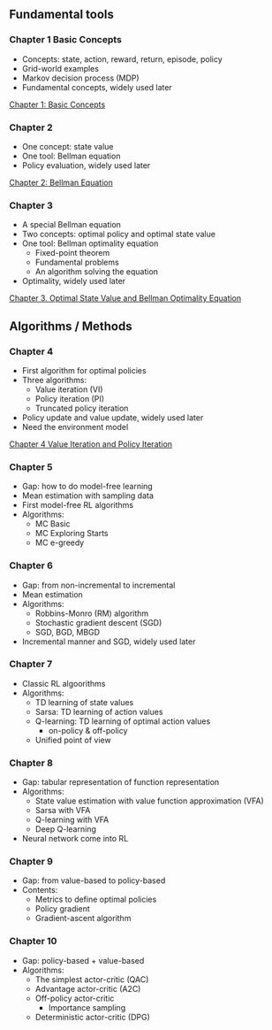 
## Fundamental tools

### Chapter 1 Basic Concepts

- Concepts: state, action, reward, return, episode, policy
- Grid-world examples
- Markov decision process (MDP)
- Fundamental concepts, widely used later

[Chapter 1: Basic Concepts](https://www.notion.so/Chapter-1-Basic-Concepts-17440c5425ac8050a5afd4ddf390ce66?pvs=21)

### Chapter 2

- One concept: state value
- One tool: Bellman equation
- Policy evaluation, widely used later

[Chapter 2: Bellman Equation](https://www.notion.so/Chapter-2-Bellman-Equation-17440c5425ac80ada469d0855da1b8b2?pvs=21)

### Chapter 3

- A special Bellman equation
- Two concepts: optimal policy and optimal state value
- One tool: Bellman optimality equation
    - Fixed-point theorem
    - Fundamental problems
    - An algorithm solving the equation
- Optimality, widely used later

[Chapter 3. Optimal State Value and Bellman Optimality Equation](https://www.notion.so/Chapter-3-Optimal-State-Value-and-Bellman-Optimality-Equation-17540c5425ac80018e66dadce71322ad?pvs=21)

## Algorithms / Methods

### Chapter 4

- First algorithm for optimal policies
- Three algorithms:
    - Value iteration (VI)
    - Policy iteration (PI)
    - Truncated policy iteration
- Policy update and value update, widely used later
- Need the environment model

[Chapter 4 Value Iteration and Policy Iteration](https://www.notion.so/Chapter-4-Value-Iteration-and-Policy-Iteration-17640c5425ac8001b924fcc5845fd75a?pvs=21)

### Chapter 5

- Gap: how to do model-free learning
- Mean estimation with sampling data
- First model-free RL algorithms
- Algorithms:
    - MC Basic
    - MC Exploring Starts
    - MC e-greedy

### Chapter 6

- Gap: from non-incremental to incremental
- Mean estimation
- Algorithms:
    - Robbins-Monro (RM) algorithm
    - Stochastic gradient descent (SGD)
    - SGD, BGD, MBGD
- Incremental manner and SGD, widely used later

### Chapter 7

- Classic RL algoorithms
- Algorithms:
    - TD learning of state values
    - Sarsa: TD learning of action values
    - Q-learning: TD learning of optimal action values
        - on-policy & off-policy
    - Unified point of view

### Chapter 8

- Gap: tabular representation of function representation
- Algorithms:
    - State value estimation with value function approximation (VFA)
    - Sarsa with VFA
    - Q-learning with VFA
    - Deep Q-learning
- Neural network come into RL

### Chapter 9

- Gap: from value-based to policy-based
- Contents:
    - Metrics to define optimal policies
    - Policy gradient
    - Gradient-ascent algorithm

### Chapter 10

- Gap: policy-based + value-based
- Algorithms:
    - The simplest actor-critic (QAC)
    - Advantage actor-critic (A2C)
    - Off-policy actor-critic
        - Importance sampling
    - Deterministic actor-critic (DPG)